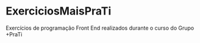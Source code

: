 # ExerciciosMaisPraTi
Exercícios de programação Front End realizados durante o curso do Grupo +PraTi
